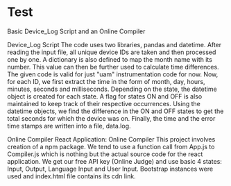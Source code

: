 # Test
Basic Device_Log Script and an Online Compiler

Device_Log Script
The code uses two libraries, pandas and datetime. After reading the input file, all unique device IDs are taken and then processed one by one. A dictionary is also defined to map the month name with its number. This value can then be further used to calculate time differences.
The given code is valid for just "uam" instrumentation code for now.
Now, for each ID, we first extract the time in the form of month, day, hours, minutes, seconds and milliseconds. Depending on the state, the datetime object is created for each state. A flag for states ON and OFF is also maintained to keep track of their respective occurrences. Using the datetime objects, we find the difference in the ON and OFF states to get the total seconds for which the device was on. 
Finally, the time and the error time stamps are written into a file, data.log.

Online Compiler
React Application: Online Compiler
This project involves creation of a npm package. We tend to use a function call from App.js to Compiler.js which is nothing but the actual source code for the react application.
We get our free API key (Online Judge) and use basic 4 states: Input, Output, Language Input and User Input.
Bootstrap instances were used and index.html file contains its cdn link.
